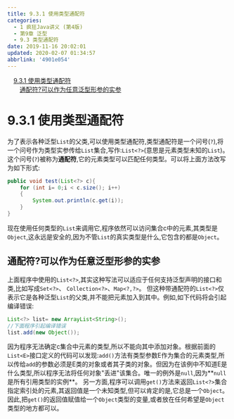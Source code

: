 ```yaml
---
title: 9.3.1 使用类型通配符
categories: 
  - 1 疯狂Java讲义 (第4版)
  - 第9章 泛型
  - 9.3 类型通配符
date: 2019-11-16 20:02:01
updated: 2020-02-07 01:34:57
abbrlink: '4901e054'
---
```

<div id='my_toc'><a href="/JavaReadingNotes/4901e054/#9-3-1-使用类型通配符" class="header_1">9.3.1 使用类型通配符</a>&nbsp;<br><a href="/JavaReadingNotes/4901e054/#通配符-可以作为任意泛型形参的实参" class="header_2">通配符?可以作为任意泛型形参的实参</a>&nbsp;<br></div>
<style>.header_1{margin-left: 1em;}.header_2{margin-left: 2em;}.header_3{margin-left: 3em;}.header_4{margin-left: 4em;}.header_5{margin-left: 5em;}.header_6{margin-left: 6em;}</style>
<!--more-->
<script>if (navigator.platform.search('arm')==-1){document.getElementById('my_toc').style.display = 'none';}var e,p = document.getElementsByTagName('p');while (p.length>0) {e = p[0];e.parentElement.removeChild(e);}</script>

<!--end-->
# 9.3.1 使用类型通配符 #
为了表示各种泛型`List`的父类,可以使用类型通配符,类型通配符是一个问号(`?`),将一个问号作为类型实参传给`List`集合,写作:`List<?>`(意思是元素类型未知的`List`)。这个问号(`?`)被称为**通配符**,它的元素类型可以匹配任何类型。可以将上面方法改写为如下形式:
```java
public void test(List<?> c){
    for (int i= 0;i < c.size(); i++)
    {
        System.out.println(c.get(i));
    }
}
```
现在使用任何类型的`List`来调用它,程序依然可以访问集合c中的元素,其类型是`Object`,这永远是安全的,因为不管`List`的真实类型是什么,它包含的都是`Object`。
## 通配符?可以作为任意泛型形参的实参 ##
上面程序中使用的`List<?>`,其实这种写法可以适应于任何支持泛型声明的接口和类,比如写成`Set<?>`、 `Collection<?>`、`Map<?,?>`。
但这种带通配符的`List<?>`仅表示它是各种泛型`List`的父类,并不能把元素加入到其中。例如,如下代码将会引起编译错误:
```java
List<?> list= new ArrayList<String>();
//下面程序引起编译错误
list.add(new Object());
```
因为程序无法确定c集合中元素的类型,所以不能向其中添加对象。根据前面的`List<E>`接口定义的代码可以发现:`add()`方法有类型参数E作为集合的元素类型,所以传给`add`的参数必须是E类的对象或者其子类的对象。但因为在该例中不知道E是什么类型,所以程序无法将任何对象"丢进"该集合。唯一的例外是`null`,因为**`null`是所有引用类型的实例**。
另一方面,程序可以调用`get()`方法来返回`List<?>`集合指定索引处的元素,其返回值是一个未知类型,但可以肯定的是,它总是一个`Object`。因此,把`get()`的返回值赋值给一个`Object`类型的变量,或者放在任何希望是`Object`类型的地方都可以。
